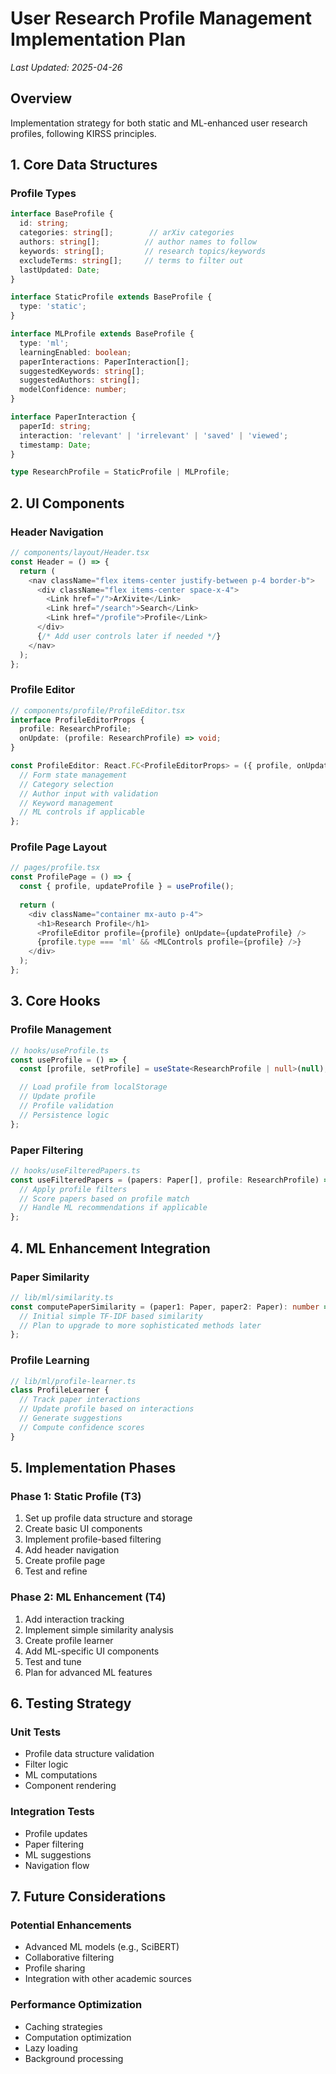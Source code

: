 # User Research Profile Management Implementation Plan
*Last Updated: 2025-04-26*

## Overview
Implementation strategy for both static and ML-enhanced user research profiles, following KIRSS principles.

## 1. Core Data Structures

### Profile Types
```typescript
interface BaseProfile {
  id: string;
  categories: string[];        // arXiv categories
  authors: string[];          // author names to follow
  keywords: string[];         // research topics/keywords
  excludeTerms: string[];     // terms to filter out
  lastUpdated: Date;
}

interface StaticProfile extends BaseProfile {
  type: 'static';
}

interface MLProfile extends BaseProfile {
  type: 'ml';
  learningEnabled: boolean;
  paperInteractions: PaperInteraction[];
  suggestedKeywords: string[];
  suggestedAuthors: string[];
  modelConfidence: number;
}

interface PaperInteraction {
  paperId: string;
  interaction: 'relevant' | 'irrelevant' | 'saved' | 'viewed';
  timestamp: Date;
}

type ResearchProfile = StaticProfile | MLProfile;
```

## 2. UI Components

### Header Navigation
```typescript
// components/layout/Header.tsx
const Header = () => {
  return (
    <nav className="flex items-center justify-between p-4 border-b">
      <div className="flex items-center space-x-4">
        <Link href="/">ArXivite</Link>
        <Link href="/search">Search</Link>
        <Link href="/profile">Profile</Link>
      </div>
      {/* Add user controls later if needed */}
    </nav>
  );
};
```

### Profile Editor
```typescript
// components/profile/ProfileEditor.tsx
interface ProfileEditorProps {
  profile: ResearchProfile;
  onUpdate: (profile: ResearchProfile) => void;
}

const ProfileEditor: React.FC<ProfileEditorProps> = ({ profile, onUpdate }) => {
  // Form state management
  // Category selection
  // Author input with validation
  // Keyword management
  // ML controls if applicable
};
```

### Profile Page Layout
```typescript
// pages/profile.tsx
const ProfilePage = () => {
  const { profile, updateProfile } = useProfile();
  
  return (
    <div className="container mx-auto p-4">
      <h1>Research Profile</h1>
      <ProfileEditor profile={profile} onUpdate={updateProfile} />
      {profile.type === 'ml' && <MLControls profile={profile} />}
    </div>
  );
};
```

## 3. Core Hooks

### Profile Management
```typescript
// hooks/useProfile.ts
const useProfile = () => {
  const [profile, setProfile] = useState<ResearchProfile | null>(null);

  // Load profile from localStorage
  // Update profile
  // Profile validation
  // Persistence logic
};
```

### Paper Filtering
```typescript
// hooks/useFilteredPapers.ts
const useFilteredPapers = (papers: Paper[], profile: ResearchProfile) => {
  // Apply profile filters
  // Score papers based on profile match
  // Handle ML recommendations if applicable
};
```

## 4. ML Enhancement Integration

### Paper Similarity
```typescript
// lib/ml/similarity.ts
const computePaperSimilarity = (paper1: Paper, paper2: Paper): number => {
  // Initial simple TF-IDF based similarity
  // Plan to upgrade to more sophisticated methods later
};
```

### Profile Learning
```typescript
// lib/ml/profile-learner.ts
class ProfileLearner {
  // Track paper interactions
  // Update profile based on interactions
  // Generate suggestions
  // Compute confidence scores
}
```

## 5. Implementation Phases

### Phase 1: Static Profile (T3)
1. Set up profile data structure and storage
2. Create basic UI components
3. Implement profile-based filtering
4. Add header navigation
5. Create profile page
6. Test and refine

### Phase 2: ML Enhancement (T4)
1. Add interaction tracking
2. Implement simple similarity analysis
3. Create profile learner
4. Add ML-specific UI components
5. Test and tune
6. Plan for advanced ML features

## 6. Testing Strategy

### Unit Tests
- Profile data structure validation
- Filter logic
- ML computations
- Component rendering

### Integration Tests
- Profile updates
- Paper filtering
- ML suggestions
- Navigation flow

## 7. Future Considerations

### Potential Enhancements
- Advanced ML models (e.g., SciBERT)
- Collaborative filtering
- Profile sharing
- Integration with other academic sources

### Performance Optimization
- Caching strategies
- Computation optimization
- Lazy loading
- Background processing
